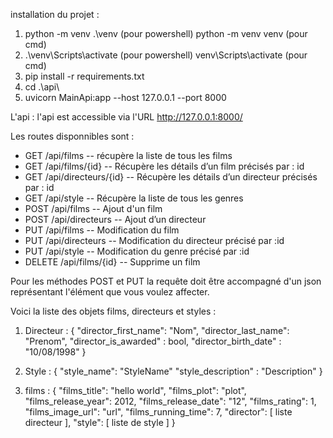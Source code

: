 installation du projet :
1. python -m venv .\venv (pour powershell) python -m venv venv (pour cmd)
2. .\venv\Scripts\activate (pour powershell) venv\Scripts\activate (pour cmd)
3. pip install -r requirements.txt
4. cd .\api\
5. uvicorn MainApi:app --host 127.0.0.1 --port 8000 

L'api : 
l'api est accessible via l'URL http://127.0.0.1:8000/

Les routes disponnibles sont :
- GET /api/films -- récupère la liste de tous les films
- GET /api/films/{id} -- Récupère les détails d’un film précisés par : id
- GET /api/directeurs/{id} -- Récupère les détails d’un directeur précisés par : id
- GET /api/style -- Récupère la liste de tous les genres
- POST /api/films -- Ajout d'un film
- POST /api/directeurs -- Ajout d’un directeur 
- PUT /api/films -- Modification du film
- PUT /api/directeurs -- Modification du directeur précisé par :id 
- PUT /api/style -- Modification du genre précisé par :id
- DELETE /api/films/{id} -- Supprime un film

Pour les méthodes POST et PUT la requête doit être accompagné d'un json représentant
l'élément que vous voulez affecter.

Voici la liste des objets films, directeurs et styles :

1. Directeur :
 {
    "director_first_name": "Nom",
    "director_last_name": "Prenom",
    "director_is_awarded" : bool,
    "director_birth_date" : "10/08/1998"
}

2. Style :
{
    "style_name": "StyleName"
    "style_description" : "Description"
}

3. films :
{
    "films_title": "hello world",
    "films_plot": "plot",
    "films_release_year": 2012,
    "films_release_date": "12",
    "films_rating": 1,
    "films_image_url": "url",
    "films_running_time": 7,
    "director": [
        liste directeur 
    ],
    "style": [
        liste de style
    ]
}